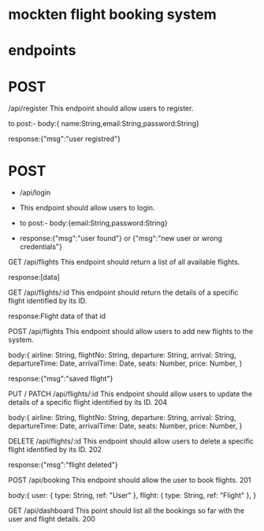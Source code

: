 # mockten flight booking system

# endpoints

# POST
/api/register
This endpoint should allow users to register.

to post:- 
body:{ name:String,email:String,password:String}

response:{"msg":"user registred"}

# POST
- /api/login
- This endpoint should allow users to login.

- to post:- 
body:{email:String,password:String}

- response:{"msg":"user found"} or {"msg":"new user or wrong credentials"}

GET
/api/flights
This endpoint should return a list of all available flights.

response:[data]

GET
/api/flights/:id
This endpoint should return the details of a specific flight identified by its ID.

response:Flight data of that id

POST
/api/flights
This endpoint should allow users to add new flights to the system.

body:{
  airline: String,
  flightNo: String,
  departure: String,
  arrival: String,
  departureTime: Date,
  arrivalTime: Date,
  seats: Number,
  price: Number,
}

response:{"msg":"saved flight"}


PUT / PATCH
/api/flights/:id
This endpoint should allow users to update the details of a specific flight identified by its ID.
204

body:{
  airline: String,
  flightNo: String,
  departure: String,
  arrival: String,
  departureTime: Date,
  arrivalTime: Date,
  seats: Number,
  price: Number,
}

DELETE
/api/flights/:id
This endpoint should allow users to delete a specific flight identified by its ID.
202

response:{"msg":"flight deleted"}

POST
/api/booking
This endpoint should allow the user to book flights.
201

body:{
  user: { type: String, ref: "User" },
  flight: { type: String, ref: "Flight" },
}

GET
/api/dashboard
This point should list all the bookings so far with the user and flight details.
200

